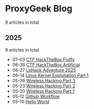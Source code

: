 # ProxyGeek Blog

9 articles in total

## 2025

9 articles in total

- 07-03 [CTF HackTheBox Fluffy](https://Pr0xyG33k.github.io/ctf/_hackthebox/machines/fluffy/ "2025-07-03 21:45:12")
- 06-28 [CTF HackTheBox Artificial](https://Pr0xyG33k.github.io/ctf/_hackthebox/machines/artificial/ "2025-06-28 17:15:55")
- 06-27 [LeHack Adventure 2025](https://Pr0xyG33k.github.io/posts/hack5/ "2025-06-27 10:47:00")
- 06-14 [Linux Kernel Exploitation Part 1](https://Pr0xyG33k.github.io/posts/kernel01/ "2025-06-14 07:20:10")
- 05-26 [Wireless Hacking Part 3](https://Pr0xyG33k.github.io/posts/wireless03/ "2025-05-26 17:05:48")
- 05-23 [Wireless Hacking Part 2](https://Pr0xyG33k.github.io/posts/wireless02/ "2025-05-23 08:50:15")
- 05-20 [Wireless Hacking Part 1](https://Pr0xyG33k.github.io/posts/wireless01/ "2025-05-20 10:48:10")
- 05-12 [Github Workflow](https://Pr0xyG33k.github.io/posts/github/ "2025-05-12 18:26:49")
- 05-10 [Hello World](https://Pr0xyG33k.github.io/posts/hello-world/ "2025-05-10 02:47:00")

